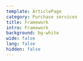 ```yaml
---
template: ArticlePage
category: Purchase services
title: Framework
intro: Framework
background: bg-white
wide: false
lang: false
hidden: false
---
```

